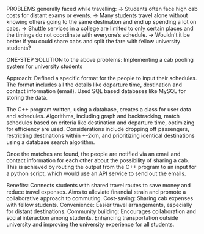PROBLEMS generally faced while travelling:
-> Students often face high cab costs for distant exams or events.
-> Many students travel alone without knowing others going to the same destination and end up spending a lot on cabs. 
-> Shuttle services in a college are limited to only certain places and the timings do not coordinate with everyone’s schedule. 
-> Wouldn’t it be better if you could share cabs and split the fare with fellow university students?


ONE-STEP SOLUTION to the above problems:
Implementing a cab pooling system for university students


Approach:
Defined a specific format for the people to input their schedules.
The format includes all the details like departure time, destination and contact information (email).
Used SQL based databases like MySQL for storing the data.

The C++ program written, using a database, creates a class for user data and schedules. 
Algorithms, including graph and backtracking, match schedules based on criteria like destination and departure time, optimizing for efficiency are used. 
Considerations include dropping off passengers, restricting destinations within +-2km, and prioritizing identical destinations using a database search algorithm.

Once the matches are found, the people are notified via an email and contact information for each other about the possibility of sharing a cab.
This is achieved by routing the output from the C++ program to an input for a python script, which would use an API service to send out the emails.



Benefits:
Connects students with shared travel routes to save money and reduce travel expenses.
Aims to alleviate financial strain and promote a collaborative approach to commuting.
Cost-saving: Sharing cab expenses with fellow students.
Convenience: Easier travel arrangements, especially for distant destinations.
Community building: Encourages collaboration and social interaction among students.
Enhancing transportation outside university and improving the university experience for all students.
